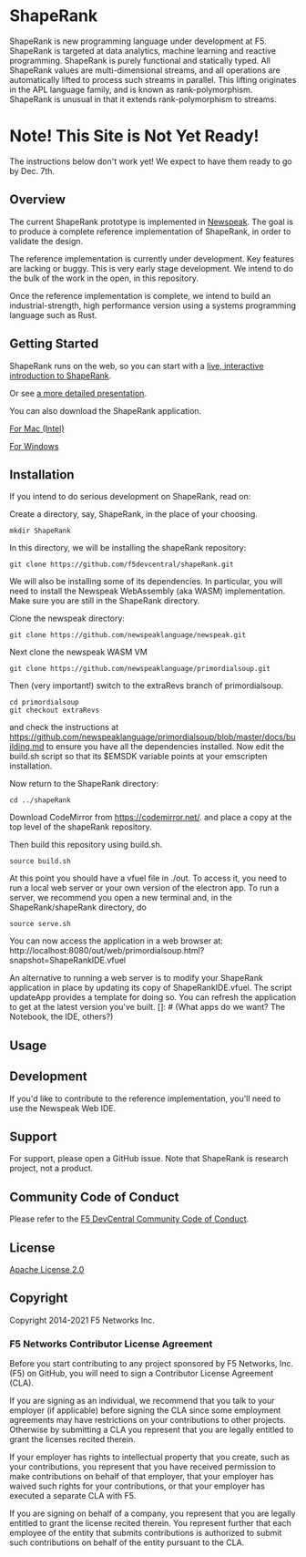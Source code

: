 # ShapeRank

ShapeRank is new programming language under development at F5.  ShapeRank is targeted at data analytics, machine learning and reactive programming. ShapeRank is purely functional and statically typed. All ShapeRank values are multi-dimensional streams, and all operations are automatically lifted to process such streams in parallel. This lifting originates in the APL language family, and is known as rank-polymorphism.  ShapeRank is unusual in that it extends  rank-polymorphism to streams.

# Note! This Site is Not Yet Ready!

The instructions below don't work yet! We expect to have them ready to go by Dec. 7th.


## Overview

The current ShapeRank prototype is implemented in [Newspeak](https://newspeaklanguage.org).
The goal is to produce a complete reference implementation of ShapeRank,
in order to validate the design.

The reference implementation is currently under development. Key features are
lacking or buggy. This is very early stage  development. We intend to do the bulk
of the work in the open, in this repository.

Once the reference implementation is complete, we intend to build
an industrial-strength, high performance version using a systems
programming language such as Rust.


## Getting Started

ShapeRank runs on the web, so you can start with a [live,  interactive introduction to ShapeRank](
https://shapeRank.github.io/demos/shapeRankIntro.html?snapshot=ShapeRankDemo.vfuel).

Or see [a more detailed presentation](
https://shapeRank.github.io/demos/shapeRankPreso.html?snapshot=ShapeRankDemo.vfuel).


You can also download the ShapeRank application.

[For Mac (Intel)](https://shapeRank.github.io/downloads/ShapeRankNotebook.app.zip)

[For Windows](https://shapeRank.github.io/downloads/shapeRankNotebook.zip)



## Installation

If you intend to do serious development on ShapeRank, read on:

Create a directory, say, ShapeRank, in the place of your choosing.

```
mkdir ShapeRank
```

In this directory, we will be installing the shapeRank repository:

```
git clone https://github.com/f5devcentral/shapeRank.git
```

We will also be installing some of its dependencies. In particular,  you will need to install the Newspeak WebAssembly (aka WASM) implementation. Make sure you are still in the ShapeRank
directory.

Clone the newspeak directory:

```
git clone https://github.com/newspeaklanguage/newspeak.git
```

Next clone the newspeak WASM  VM

```
git clone https://github.com/newspeaklanguage/primordialsoup.git
```

Then (very important!) switch to the extraRevs branch of primordialsoup.

```
cd primordialsoup
git checkout extraRevs
```

and check the instructions at
https://github.com/newspeaklanguage/primordialsoup/blob/master/docs/building.md
to ensure you have all the dependencies installed. Now  edit the build.sh script so
that its $EMSDK variable points at your emscripten installation.

Now return to the ShapeRank directory:

```
cd ../shapeRank
```

Download CodeMirror from  https://codemirror.net/.
and place a copy at the top level of the shapeRank repository.

Then build this repository using build.sh.


```
source build.sh
```

At this point you should have a vfuel file in ./out.
To access it, you need to run a local web server or your own version of the electron app.
To run a server, we recommend you open a new terminal and, in the ShapeRank/shapeRank directory, do

```
source serve.sh
```

You can now access the application in a web browser at:
http://localhost:8080/out/web/primordialsoup.html?snapshot=ShapeRankIDE.vfuel


An alternative to running a web server is to modify your ShapeRank application in place by updating its copy of ShapeRankIDE.vfuel. The script updateApp provides a template for doing so. You can refresh the application to get at the latest version you've built.
[]: # (What apps do we want? The Notebook, the IDE, others?)

## Usage



## Development

If you'd like to contribute to the reference implementation, you'll need to use the Newspeak Web IDE.


## Support
For support, please open a GitHub issue. Note that ShapeRank is research project, not a product.

## Community Code of Conduct
Please refer to the [F5 DevCentral Community Code of Conduct](code_of_conduct.md).


## License
[Apache License 2.0](LICENSE)

## Copyright
Copyright 2014-2021 F5 Networks Inc.


### F5 Networks Contributor License Agreement

Before you start contributing to any project sponsored by F5 Networks, Inc. (F5) on GitHub, you will need to sign a Contributor License Agreement (CLA).

If you are signing as an individual, we recommend that you talk to your employer (if applicable) before signing the CLA since some employment agreements may have restrictions on your contributions to other projects.
Otherwise by submitting a CLA you represent that you are legally entitled to grant the licenses recited therein.

If your employer has rights to intellectual property that you create, such as your contributions, you represent that you have received permission to make contributions on behalf of that employer, that your employer has waived such rights for your contributions, or that your employer has executed a separate CLA with F5.

If you are signing on behalf of a company, you represent that you are legally entitled to grant the license recited therein.
You represent further that each employee of the entity that submits contributions is authorized to submit such contributions on behalf of the entity pursuant to the CLA.
